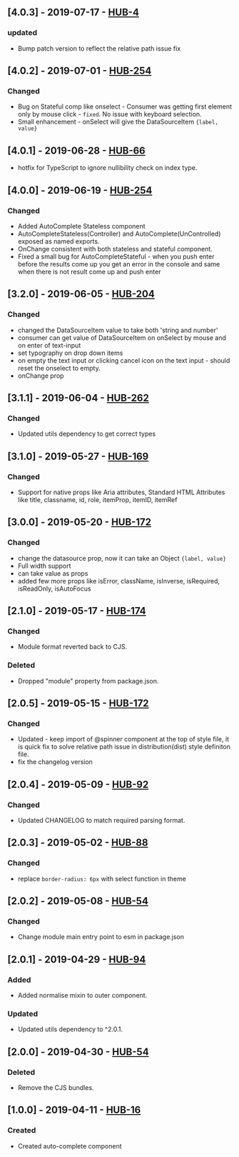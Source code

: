 ## [4.0.3] - 2019-07-17 - [HUB-4](https://creditandfinance.atlassian.net/browse/HUB-4)
### updated
- Bump patch version to reflect the relative path issue fix

## [4.0.2] - 2019-07-01 - [HUB-254](https://creditandfinance.atlassian.net/browse/HUB-254)
### Changed
- Bug on Stateful comp like onselect - Consumer was getting first element only by mouse click - `fixed`. No issue with keyboard selection.
- Small enhancement - onSelect will give the DataSourceItem `{label, value}`


## [4.0.1] - 2019-06-28 - [HUB-66](https://creditandfinance.atlassian.net/browse/HUB-66)
- hotfix for TypeScript to ignore nullibility check on index type.
 
## [4.0.0] - 2019-06-19 - [HUB-254](https://creditandfinance.atlassian.net/browse/HUB-254)
### Changed
- Added AutoComplete Stateless component
- AutoCompleteStateless(Controller) and AutoComplete(UnControlled) exposed as named exports.
- OnChange consistent with both stateless and stateful component.
- Fixed a small bug for AutoCompleteStateful - when you push enter before the results come up you get an error in the console and same when there is not result come up and push enter

## [3.2.0] - 2019-06-05 - [HUB-204](https://creditandfinance.atlassian.net/browse/HUB-204)
### Changed
- changed the DataSourceItem value to take both 'string and number'
- consumer can get value of DataSourceItem on onSelect by mouse and on enter of text-input
- set typography on drop down items
- on empty the text input or clicking cancel icon on the text input - should reset the onselect to empty. 
- onChange prop

## [3.1.1] - 2019-06-04 - [HUB-262](https://creditandfinance.atlassian.net/browse/HUB-262)
### Changed
- Updated utils dependency to get correct types

## [3.1.0] - 2019-05-27 - [HUB-169](https://creditandfinance.atlassian.net/browse/HUB-169)
### Changed
- Support for native props like Aria attributes, Standard HTML Attributes like title, classname, id, role, itemProp, itemID, itemRef

## [3.0.0] - 2019-05-20 - [HUB-172](https://creditandfinance.atlassian.net/browse/HUB-172)
### Changed
- change the datasource prop, now it can take an Object `{label, value}`
- Full width support
- can take value as props
- added few more props like isError, className, isInverse, isRequired, isReadOnly, isAutoFocus

## [2.1.0] - 2019-05-17 - [HUB-174](https://creditandfinance.atlassian.net/browse/HUB-174)
### Changed
- Module format reverted back to CJS.
### Deleted
- Dropped "module" property from package.json.

## [2.0.5] - 2019-05-15 - [HUB-172](https://creditandfinance.atlassian.net/browse/HUB-172)
### Changed
- Updated - keep import of @spinner component at the top of style file, it is quick fix to solve
relative path issue in distribution(dist) style definiton file.
- fix the changelog version

## [2.0.4] - 2019-05-09 - [HUB-92](https://creditandfinance.atlassian.net/browse/HUB-92)
### Changed
- Updated CHANGELOG to match required parsing format.

## [2.0.3] - 2019-05-02 - [HUB-88](https://creditandfinance.atlassian.net/browse/HUB-88)
### Changed
- replace `border-radius: 6px` with select function in theme

## [2.0.2] - 2019-05-08 - [HUB-54](https://creditandfinance.atlassian.net/browse/HUB-54)
 
### Changed
- Change module main entry point to esm in package.json

## [2.0.1] - 2019-04-29 - [HUB-94](https://creditandfinance.atlassian.net/browse/HUB-94)
### Added
- Added normalise mixin to outer component.
### Updated
- Updated utils dependency to ^2.0.1.

## [2.0.0] - 2019-04-30 - [HUB-54](https://creditandfinance.atlassian.net/browse/HUB-54) 
### Deleted
- Remove the CJS bundles.

## [1.0.0] - 2019-04-11 - [HUB-16](https://creditandfinance.atlassian.net/browse/HUB-16)
### Created
- Created auto-complete component